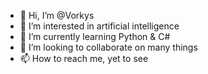 - 👋 Hi, I’m @Vorkys
- 👀 I’m interested in artificial intelligence
- 🌱 I’m currently learning Python & C#
- 💞️ I’m looking to collaborate on many things
- 📫 How to reach me, yet to see

<!---
Vorkys/Vorkys is a ✨ special ✨ repository because its `README.md` (this file) appears on your GitHub profile.
You can click the Preview link to take a look at your changes.
--->
